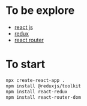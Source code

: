 # To be explore
- [react js](https://beta.reactjs.org/)
- [redux](https://redux-toolkit.js.org/introduction/getting-started)
- [react router](https://reactrouter.com/en/main/start/tutorial#adding-a-router)

# To start

```sh
npx create-react-app .
npm install @reduxjs/toolkit
npm install react-redux
npm install react-router-dom
```